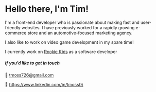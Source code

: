 # Hello there, I'm Tim!

I'm a front-end developer who is passionate about making fast and user-friendly websites. I have previously worked for a rapidly growing e-commerce store and an automotive-focused marketing agency.

I also like to work on video game development in my spare time!

I currently work on [Rookie Kids](https://www.rookiekids.com/) as a software developer 

##### If you'd like to get in touch

:email: tmoss726@gmail.com

:wave: https://www.linkedin.com/in/tmoss0/

<!--
**tmoss0/tmoss0** is a ✨ _special_ ✨ repository because its `README.md` (this file) appears on your GitHub profile.

Here are some ideas to get you started:

- 🔭 I’m currently working on ...
- 🌱 I’m currently learning ...
- 👯 I’m looking to collaborate on ...
- 🤔 I’m looking for help with ...
- 💬 Ask me about ...
- 📫 How to reach me: ...
- 😄 Pronouns: ...
- ⚡ Fun fact: ...
-->
